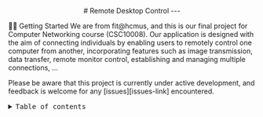 <div align='center'>
# Remote Desktop Control
---
</div>

👋🏻 Getting Started
We are from fit@hcmus, and this is our final project for Computer Networking course (CSC10008).
Our application is designed with the aim of connecting individuals by enabling users to remotely control one computer from another, incorporating features such as image transmission, data transfer, remote monitor control, establishing and managing multiple connections, ...

Please be aware that this project is currently under active development, and feedback is welcome for any [issues][issues-link] encountered.

<details>
<summary><kbd>Table of contents</kbd></summary>

#### TOC

- [👋🏻 Getting Started](#-getting-started--join-our-community)
- [✨ Features](#-features)
- [⚡️ Try our app](#️-performance)
- [🛳 Build from source code ](#-contributed)
- [🤝 Contributing](#-contributing)
- [🩷 Sponsor](#-sponsor)
- [🔗 About us](#-about-us)

####

<br/>

</details>
